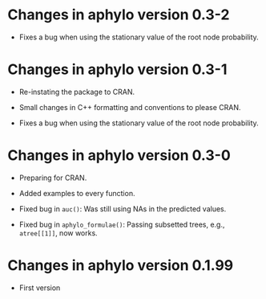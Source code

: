 # Changes in aphylo version 0.3-2

* Fixes a bug when using the stationary value of the root node probability.


# Changes in aphylo version 0.3-1

* Re-instating the package to CRAN.

* Small changes in C++ formatting and conventions to please CRAN.

* Fixes a bug when using the stationary value of the root node probability.


# Changes in aphylo version 0.3-0

* Preparing for CRAN.

* Added examples to every function.

* Fixed bug in `auc()`: Was still using NAs in the predicted values.

* Fixed bug in `aphylo_formulae()`: Passing subsetted trees, e.g., `atree[[1]]`,
  now works.


# Changes in aphylo version 0.1.99

* First version